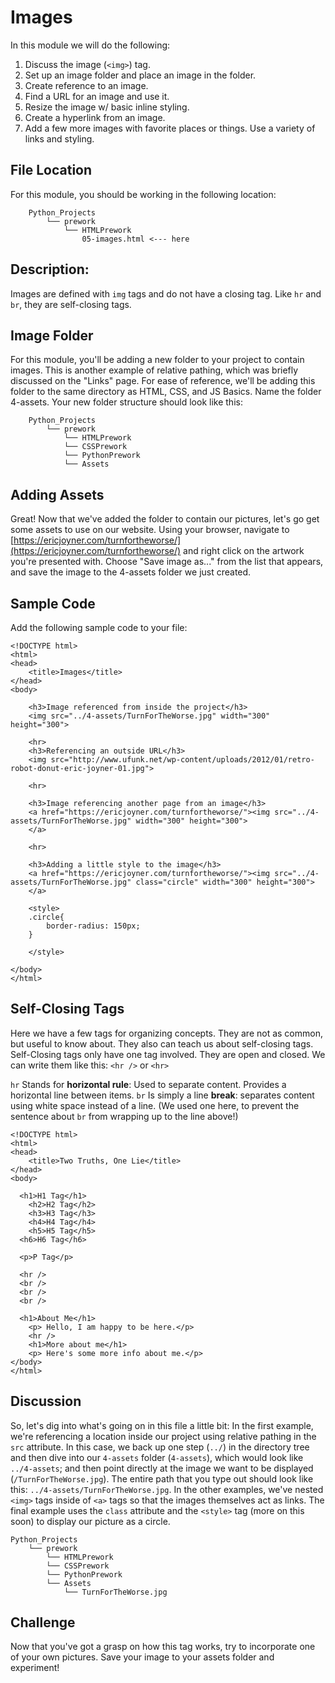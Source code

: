 # Images

In this module we will do the following:

1. Discuss the image \(`<img>`\) tag.
2. Set up an image folder and place an image in the folder.
3. Create reference to an image.
4. Find a URL for an image and use it.
5. Resize the image w/ basic inline styling.
6. Create a hyperlink from an image.
7. Add a few more images with favorite places or things. Use a variety of links and styling.

## File Location <a id="file-location"></a>

For this module, you should be working in the following location:

```text
    Python_Projects
        └── prework
            └── HTMLPrework
                05-images.html <--- here
```

## Description: <a id="description"></a>

Images are defined with `img` tags and do not have a closing tag. Like `hr` and `br`, they are self-closing tags.

## Image Folder <a id="image-folder"></a>

For this module, you'll be adding a new folder to your project to contain images. This is another example of relative pathing, which was briefly discussed on the "Links" page. For ease of reference, we'll be adding this folder to the same directory as HTML, CSS, and JS Basics. Name the folder 4-assets. Your new folder structure should look like this:

```text
    Python_Projects
        └── prework
            └── HTMLPrework
            └── CSSPrework
            └── PythonPrework
            └── Assets
```

## Adding Assets <a id="adding-assets"></a>

Great! Now that we've added the folder to contain our pictures, let's go get some assets to use on our website. Using your browser, navigate to [https://ericjoyner.com/turnfortheworse/](https://ericjoyner.com/turnfortheworse/) and right click on the artwork you're presented with. Choose "Save image as..." from the list that appears, and save the image to the 4-assets folder we just created.

## Sample Code <a id="sample-code"></a>

Add the following sample code to your file:

```text
<!DOCTYPE html>
<html>
<head>
    <title>Images</title>
</head>
<body>
​
    <h3>Image referenced from inside the project</h3>
    <img src="../4-assets/TurnForTheWorse.jpg" width="300" height="300">
​
    <hr>
    <h3>Referencing an outside URL</h3>
    <img src="http://www.ufunk.net/wp-content/uploads/2012/01/retro-robot-donut-eric-joyner-01.jpg">
​
    <hr>
​
    <h3>Image referencing another page from an image</h3>
    <a href="https://ericjoyner.com/turnfortheworse/"><img src="../4-assets/TurnForTheWorse.jpg" width="300" height="300">
    </a>
​
    <hr>
​
    <h3>Adding a little style to the image</h3>
    <a href="https://ericjoyner.com/turnfortheworse/"><img src="../4-assets/TurnForTheWorse.jpg" class="circle" width="300" height="300">
    </a>
​
    <style>
    .circle{
        border-radius: 150px;        
    }
​
    </style>
​
</body>
</html>
```

## Self-Closing Tags <a id="self-closing-tags"></a>

Here we have a few tags for organizing concepts. They are not as common, but useful to know about. They also can teach us about self-closing tags. Self-Closing tags only have one tag involved. They are open and closed. We can write them like this: `<hr />` or `<hr>`

`hr` Stands for **horizontal rule**: Used to separate content. Provides a horizontal line between items. `br` Is simply a line **break**: separates content using white space instead of a line. \(We used one here, to prevent the sentence about `br` from wrapping up to the line above!\)

```text
<!DOCTYPE html>
<html>
<head>
    <title>Two Truths, One Lie</title>
</head>
<body>
​
  <h1>H1 Tag</h1>
    <h2>H2 Tag</h2>
    <h3>H3 Tag</h3>
    <h4>H4 Tag</h4>
    <h5>H5 Tag</h5>
  <h6>H6 Tag</h6>
​
  <p>P Tag</p>
​
  <hr />
  <br />
  <br />
  <br />
​
  <h1>About Me</h1>
    <p> Hello, I am happy to be here.</p>
    <hr />
    <h1>More about me</h1>
    <p> Here's some more info about me.</p>
</body>
</html>
```

## Discussion <a id="discussion"></a>

So, let's dig into what's going on in this file a little bit: In the first example, we're referencing a location inside our project using relative pathing in the `src` attribute. In this case, we back up one step \(`../`\) in the directory tree and then dive into our `4-assets` folder \(`4-assets`\), which would look like `../4-assets`; and then point directly at the image we want to be displayed \(`/TurnForTheWorse.jpg`\). The entire path that you type out should look like this: `../4-assets/TurnForTheWorse.jpg`. In the other examples, we've nested `<img>` tags inside of `<a>` tags so that the images themselves act as links. The final example uses the `class` attribute and the `<style>` tag \(more on this soon\) to display our picture as a circle.

```text
Python_Projects
    └── prework
        └── HTMLPrework
        └── CSSPrework
        └── PythonPrework
        └── Assets
            └── TurnForTheWorse.jpg
```

## Challenge <a id="challenge"></a>

Now that you've got a grasp on how this tag works, try to incorporate one of your own pictures. Save your image to your assets folder and experiment!

